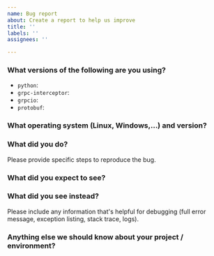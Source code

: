 ```yaml
---
name: Bug report
about: Create a report to help us improve
title: ''
labels: ''
assignees: ''

---
```


### What versions of the following are you using?

* `python`:
* `grpc-interceptor`:
* `grpcio`:
* `protobuf`:

### What operating system (Linux, Windows,...) and version?


### What did you do?

Please provide specific steps to reproduce the bug.

### What did you expect to see?


### What did you see instead?

Please include any information that's helpful for debugging (full error message, exception listing, stack trace, logs).

### Anything else we should know about your project / environment?

